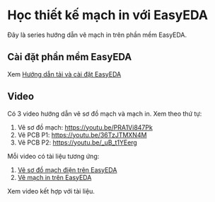 # Học thiết kế mạch in với EasyEDA

Đây là series hướng dẫn vẽ mạch in trên phần mềm EasyEDA.

## Cài đặt phần mềm EasyEDA

Xem [Hướng dẫn tải và cài đặt EasyEDA](<Hướng dẫn tải và cài đặt EasyEDA.md>)

## Video

Có 3 video hướng dẫn vẽ sơ đồ mạch và mạch in. Xem theo thứ tự:

1. Vẽ sơ đồ mạch: https://youtu.be/PRA1Vi847Pk
2. Vẽ PCB P1: https://youtu.be/36TzJTMXN4M
3. Vẽ PCB P2: https://youtu.be/_uB_t1YEerg

Mỗi video có tài liệu tương ứng:

1. [Vẽ sơ đồ mạch điện trên EasyEDA](<Vẽ sơ đồ mạch điện trên EasyEDA.md>)
2. [Vẽ mạch in trên EasyEDA](<Vẽ mạch in trên EasyEDA.md>)

Xem video kết hợp với tài liệu.